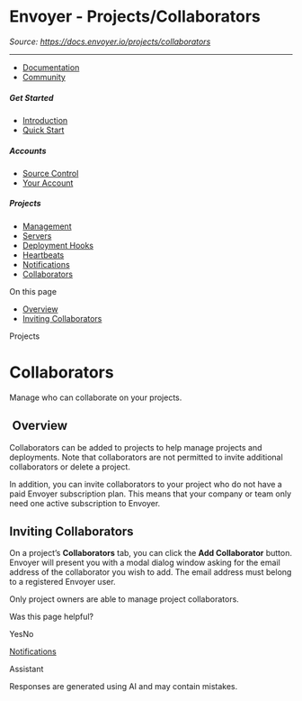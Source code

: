 # Envoyer - Projects/Collaborators

*Source: https://docs.envoyer.io/projects/collaborators*

---

- [Documentation](/introduction)
- [Community](https://discord.com/invite/laravel)

##### Get Started

- [Introduction](/introduction)
- [Quick Start](/quick-start)

##### Accounts

- [Source Control](/accounts/source-control)
- [Your Account](/accounts/your-account)

##### Projects

- [Management](/projects/management)
- [Servers](/projects/servers)
- [Deployment Hooks](/projects/deployment-hooks)
- [Heartbeats](/projects/heartbeats)
- [Notifications](/projects/notifications)
- [Collaborators](/projects/collaborators)

On this page

- [Overview](#overview)
- [Inviting Collaborators](#inviting-collaborators)

Projects

# Collaborators

Manage who can collaborate on your projects.

## [​](#overview) Overview

Collaborators can be added to projects to help manage projects and deployments. Note that collaborators are not permitted to invite additional collaborators or delete a project.

In addition, you can invite collaborators to your project who do not have a paid Envoyer subscription plan. This means that your company or team only need one active subscription to Envoyer.

## [​](#inviting-collaborators) Inviting Collaborators

On a project’s **Collaborators** tab, you can click the **Add Collaborator** button. Envoyer will present you with a modal dialog window asking for the email address of the collaborator you wish to add. The email address must belong to a registered Envoyer user.

Only project owners are able to manage project collaborators.

Was this page helpful?

YesNo

[Notifications](/projects/notifications)

Assistant

Responses are generated using AI and may contain mistakes.